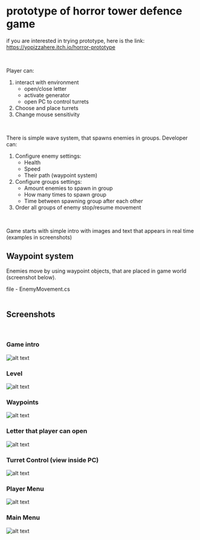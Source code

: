 # prototype of horror tower defence game

if you are interested in trying prototype, here is the link: https://yopizzahere.itch.io/horror-prototype

<br />

Player can:
1. interact with environment 
   - open/close letter
   - activate generator
   - open PC to control turrets
2. Choose and place turrets 
3. Change mouse sensitivity

<br />

There is simple wave system, that spawns enemies in groups.
Developer can:
1. Configure enemy settings:
   - Health 
   - Speed
   - Their path (waypoint system)
2. Configure groups settings:
   - Amount enemies to spawn in group
   - How many times to spawn group
   - Time between spawning group after each other 
3. Order all groups of enemy stop/resume movement

<br />

Game starts with simple intro with images and text that appears in real time (examples in screenshots)


## Waypoint system

Enemies move by using waypoint objects, that are placed in game world (screenshot below). 

file - EnemyMovement.cs
<br />
<br />

## Screenshots
<br />

### Game intro
![alt text](https://github.com/Bessonica/movementPrototype/blob/master/Assets/Screenshots/gamePhoto08.png "Game intro screenshot")

### Level
![alt text](https://github.com/Bessonica/movementPrototype/blob/master/Assets/Screenshots/photoGame02.png "level screenshot")

### Waypoints
![alt text](https://github.com/Bessonica/movementPrototype/blob/master/Assets/Screenshots/gamePhoto05.png "WayPoints screenshot")

### Letter that player can open
![alt text](https://github.com/Bessonica/movementPrototype/blob/master/Assets/Screenshots/gamePhoto01.png "Letter screenshot")

### Turret Control (view inside PC)
![alt text](https://github.com/Bessonica/movementPrototype/blob/master/Assets/Screenshots/gamePhoto06.png "Turret Control screenshot")

### Player Menu 
![alt text](https://github.com/Bessonica/movementPrototype/blob/master/Assets/Screenshots/gamePhoto03.png "Player Menu screenshot")

### Main Menu
![alt text](https://github.com/Bessonica/movementPrototype/blob/master/Assets/Screenshots/gamePhoto07.png "Main Menu screenshot")
